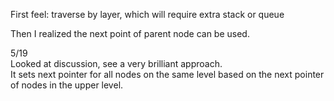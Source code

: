 First feel: traverse by layer, which will require extra stack or queue

Then I realized the next point of parent node can be used.

5/19\
Looked at discussion, see a very brilliant approach.\
It sets next pointer for all nodes on the same level based on the next pointer\
of nodes in the upper level.
